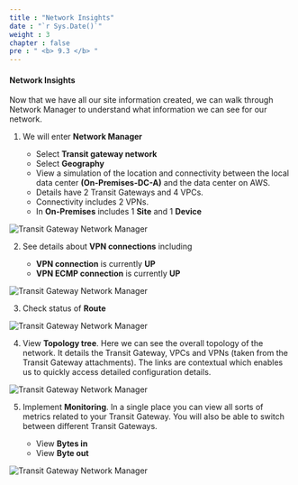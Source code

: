 ```yaml
---
title : "Network Insights"
date : "`r Sys.Date()`"
weight : 3
chapter : false
pre : " <b> 9.3 </b> "
---
```


#### Network Insights

Now that we have all our site information created, we can walk through Network Manager to understand what information we can see for our network.

1. We will enter **Network Manager**

   - Select **Transit gateway network**
   - Select **Geography**
   - View a simulation of the location and connectivity between the local data center **(On-Premises-DC-A)** and the data center on AWS.
   - Details have 2 Transit Gateways and 4 VPCs.
   - Connectivity includes 2 VPNs.
   - In **On-Premises** includes 1 **Site** and 1 **Device**

![Transit Gateway Network Manager](/images/TGWNetworkManager/00033.png?featherlight=false&width=90pc)

2. See details about **VPN connections** including

    - **VPN connection** is currently **UP**
    - **VPN ECMP connection** is currently **UP**

![Transit Gateway Network Manager](/images/TGWNetworkManager/00034.png?featherlight=false&width=90pc)

3. Check status of **Route**

![Transit Gateway Network Manager](/images/TGWNetworkManager/00035.png?featherlight=false&width=90pc)

4. View **Topology tree**. Here we can see the overall topology of the network. It details the Transit Gateway, VPCs and VPNs (taken from the Transit Gateway attachments). The links are contextual which enables us to quickly access detailed configuration details.

![Transit Gateway Network Manager](/images/TGWNetworkManager/00036.png?featherlight=false&width=90pc)

5. Implement **Monitoring**. In a single place you can view all sorts of metrics related to your Transit Gateway. You will also be able to switch between different Transit Gateways.

   - View **Bytes in**
   - View **Byte out**

![Transit Gateway Network Manager](/images/TGWNetworkManager/00037.png?featherlight=false&width=90pc)